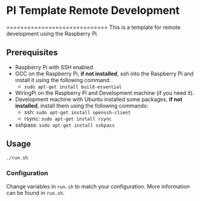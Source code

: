 # PI Template Remote Development

=============================
This is a template for remote development using the Raspberry Pi.

## Prerequisites

- Raspberry Pi with SSH enabled
- GCC on the Raspberry Pi, **if not installed**, ssh into the Raspberry Pi and install it using the following command:
  - `sudo apt-get install build-essential`
- WiringPi on the Raspberry Pi and Development machine (if you need it).
- Development machine with Ubuntu installed some packages, **if not installed**, install them using the following commands:
  - ssh: `sudo apt-get install openssh-client`
  - rsync: `sudo apt-get install rsync`
- sshpass: `sudo apt-get install sshpass`

## Usage

```bash
./run.sh
```

### Configuration

Change variables in `run.sh` to match your configuration. More information can be found in `run.sh`.
